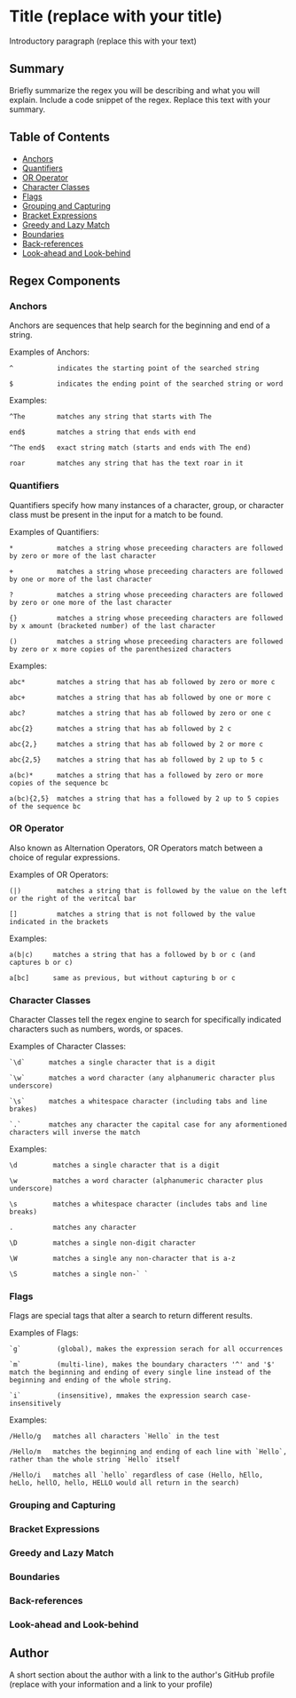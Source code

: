 # Title (replace with your title)

Introductory paragraph (replace this with your text)

## Summary

Briefly summarize the regex you will be describing and what you will explain. Include a code snippet of the regex. Replace this text with your summary.

## Table of Contents

- [Anchors](#anchors)
- [Quantifiers](#quantifiers)
- [OR Operator](#or-operator)
- [Character Classes](#character-classes)
- [Flags](#flags)
- [Grouping and Capturing](#grouping-and-capturing)
- [Bracket Expressions](#bracket-expressions)
- [Greedy and Lazy Match](#greedy-and-lazy-match)
- [Boundaries](#boundaries)
- [Back-references](#back-references)
- [Look-ahead and Look-behind](#look-ahead-and-look-behind)

## Regex Components


### Anchors
Anchors are sequences that help search for the beginning and end of a string.

Examples of Anchors:
```
^           indicates the starting point of the searched string

$           indicates the ending point of the searched string or word
```

Examples:
```
^The        matches any string that starts with The 

end$        matches a string that ends with end

^The end$   exact string match (starts and ends with The end)

roar        matches any string that has the text roar in it
```


### Quantifiers
Quantifiers specify how many instances of a character, group, or character class must be present in the input for a match to be found. 

Examples of Quantifiers:
```
*           matches a string whose preceeding characters are followed by zero or more of the last character

+           matches a string whose preceeding characters are followed by one or more of the last character

?           matches a string whose preceeding characters are followed by zero or one more of the last character

{}          matches a string whose preceeding characters are followed by x amount (bracketed number) of the last character

()          matches a string whose preceeding characters are followed by zero or x more copies of the parenthesized characters
```

Examples:
```
abc*        matches a string that has ab followed by zero or more c

abc+        matches a string that has ab followed by one or more c

abc?        matches a string that has ab followed by zero or one c

abc{2}      matches a string that has ab followed by 2 c

abc{2,}     matches a string that has ab followed by 2 or more c

abc{2,5}    matches a string that has ab followed by 2 up to 5 c

a(bc)*      matches a string that has a followed by zero or more copies of the sequence bc

a(bc){2,5}  matches a string that has a followed by 2 up to 5 copies of the sequence bc
```


### OR Operator
Also known as Alternation Operators, OR Operators match between a choice of regular expressions.  

Examples of OR Operators:
```
(|)         matches a string that is followed by the value on the left or the right of the veritcal bar

[]          matches a string that is not followed by the value indicated in the brackets
```

Examples:
```
a(b|c)     matches a string that has a followed by b or c (and captures b or c)

a[bc]      same as previous, but without capturing b or c
```


### Character Classes
Character Classes tell the regex engine to search for specifically indicated characters such as numbers, words, or spaces.

Examples of Character Classes:
```
`\d`      matches a single character that is a digit

`\w`      matches a word character (any alphanumeric character plus underscore)

`\s`      matches a whitespace character (including tabs and line brakes)

`.`       matches any character the capital case for any aformentioned characters will inverse the match
```

Examples:
```
\d         matches a single character that is a digit

\w         matches a word character (alphanumeric character plus underscore)

\s         matches a whitespace character (includes tabs and line breaks)

.          matches any character

\D         matches a single non-digit character

\W         matches a single any non-character that is a-z

\S         matches a single non-` `

```
### Flags
Flags are special tags that alter a search to return different results.

Examples of Flags:
```
`g`         (global), makes the expression serach for all occurrences

`m`         (multi-line), makes the boundary characters '^' and '$' match the beginning and ending of every single line instead of the beginning and ending of the whole string.

`i`         (insensitive), mmakes the expression search case-insensitively
```

Examples:
```
/Hello/g   matches all characters `Hello` in the test

/Hello/m   matches the beginning and ending of each line with `Hello`, rather than the whole string `Hello` itself

/Hello/i   matches all `hello` regardless of case (Hello, hEllo, heLlo, hellO, hello, HELLO would all return in the search)
```


### Grouping and Capturing

### Bracket Expressions

### Greedy and Lazy Match

### Boundaries

### Back-references

### Look-ahead and Look-behind

## Author

A short section about the author with a link to the author's GitHub profile (replace with your information and a link to your profile)

